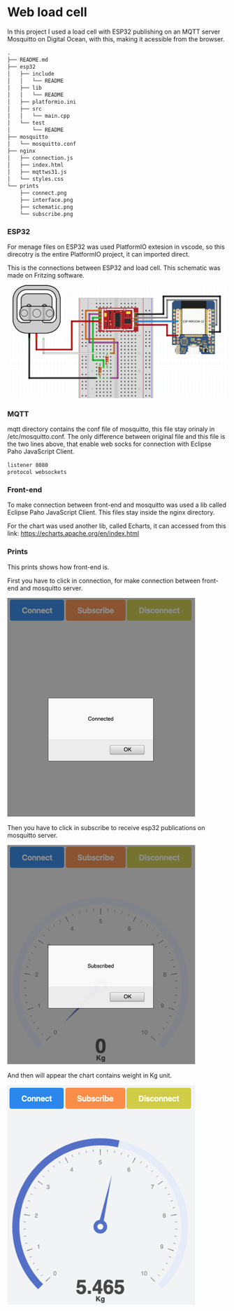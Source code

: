 # Web load cell

In this project I used a load cell with ESP32 publishing on an MQTT server Mosquitto on Digital Ocean, with this, making it acessible from the browser.

```
.
├── README.md
├── esp32
│   ├── include
│   │   └── README
│   ├── lib
│   │   └── README
│   ├── platformio.ini
│   ├── src
│   │   └── main.cpp
│   └── test
│       └── README
├── mosquitto
│   └── mosquitto.conf
├── nginx
│   ├── connection.js
│   ├── index.html
│   ├── mqttws31.js
│   └── styles.css
└── prints
    ├── connect.png
    ├── interface.png
    ├── schematic.png
    └── subscribe.png
```

### ESP32
For menage files on ESP32 was used PlatformIO extesion in vscode, so this direcotry is the entire PlatformIO project, it can imported direct.  

This is the connections between ESP32 and load cell. This schematic was made on Fritzing software. 

![](prints/schematic.png)

### MQTT   
mqtt directory contains the conf file of mosquitto, this file stay orinaly in /etc/mosquitto.conf. The only difference between original file and this file is the two lines above, that enable web socks for connection with Eclipse Paho JavaScript Client.

```
listener 8080
protocol websockets
``` 


### Front-end 

To make connection between front-end and mosquitto was used a lib called Eclipse Paho JavaScript Client. This files stay inside the nginx directory.

For the chart was used another lib, called Echarts, it can accessed from this link: <https://echarts.apache.org/en/index.html>


### Prints

This prints shows how front-end is. 

First you have to click in connection, for make connection between front-end and mosquitto server.

![](prints/connect.png)

Then you have to click in subscribe to receive esp32 publications on mosquitto server.

![](prints/subscribe.png)

And then will appear the chart contains weight in Kg unit. 

![](prints/interface.png)


